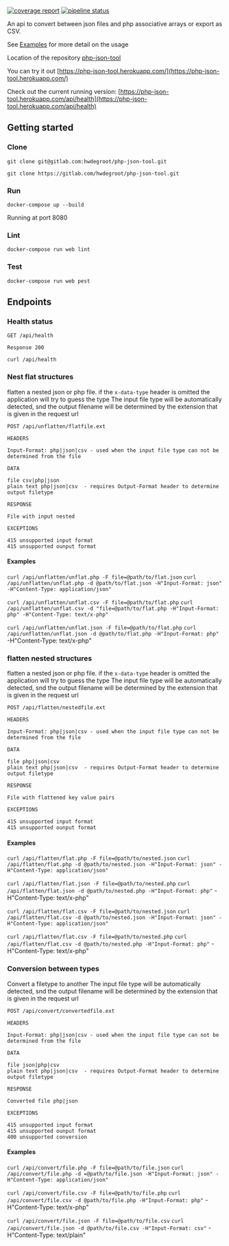 [![coverage report](https://gitlab.com/hwdegroot/php-json-tool/badges/main/coverage.svg)](https://gitlab.com/hwdegroot/php-json-tool/-/commits/main)
[![pipeline status](https://gitlab.com/hwdegroot/php-json-tool/badges/main/pipeline.svg)](https://gitlab.com/hwdegroot/php-json-tool/-/commits/main)

An api to convert between json files and php associative arrays or export as CSV.

See [Examples](#endpoints) for more detail on the usage

Location of the repository [php-json-tool](https://gitlab.com/hwdegroot/php-json-tool)

You can try it out [https://php-json-tool.herokuapp.com/](https://php-json-tool.herokuapp.com/)

Check out the current running version: [https://php-json-tool.herokuapp.com/api/health](https://php-json-tool.herokuapp.com/api/health)

## Getting started

### Clone

```
git clone git@gitlab.com:hwdegroot/php-json-tool.git

git clone https://gitlab.com/hwdegroot/php-json-tool.git
```

### Run

```
docker-compose up --build
```

Running at port 8080

### Lint

```
docker-compose run web lint
```

### Test

```
docker-compose run web pest
```

## Endpoints

### Health status

```
GET /api/health

Response 200
```
`curl /api/health`


### Nest flat structures

flatten a nested json or php file. if the `x-data-type` header is omitted the application will try to guess the type
The input file type will be automatically detected, snd the output filename will be determined by the extension that
is given in the request url



```
POST /api/unflatten/flatfile.ext

HEADERS

Input-Format: php|json|csv - used when the input file type can not be determined from the file

DATA

file csv|php|json
plain text php|json|csv  - requires Output-Format header to determine output filetype

RESPONSE

File with input nested

EXCEPTIONS

415 unsupported input format
415 unsupported ounput format
```

#### Examples

`curl /api/unflatten/unflat.php -F file=@path/to/flat.json`
`curl /api/unflatten/unflat.php -d @path/to/flat.json -H"Input-Format: json" -H"Content-Type: application/json"`

`curl /api/unflatten/unflat.csv -F file=@path/to/flat.php`
`curl /api/unflatten/unflat.csv -d "file=@path/to/flat.php -H"Input-Format: php" -H"Content-Type: text/x-php"`

`curl /api/unflatten/unflat.json -F file=@path/to/flat.php`
`curl /api/unflatten/unflat.json -d @path/to/flat.php -H"Input-Format: php"` -H"Content-Type: text/x-php"


### flatten nested structures

flatten a nested json or php file. if the `x-data-type` header is omitted the application will try to guess the type
The input file type will be automatically detected, snd the output filename will be determined by the extension that
is given in the request url

```
POST /api/flatten/nestedfile.ext

HEADERS

Input-Format: php|json|csv - used when the input file type can not be determined from the file

DATA

file php|json|csv
plain text php|json|csv  - requires Output-Format header to determine output filetype

RESPONSE

File with flattened key value pairs

EXCEPTIONS

415 unsupported input format
415 unsupported ounput format
```

#### Examples

`curl /api/flatten/flat.php -F file=@path/to/nested.json`
`curl /api/flatten/flat.php -d @path/to/nested.json -H"Input-Format: json" -H"Content-Type: application/json"`

`curl /api/flatten/flat.json -F file=@path/to/nested.php`
`curl /api/flatten/flat.json -d @path/to/nested.php -H"Input-Format: php"` -H"Content-Type: text/x-php"

`curl /api/flatten/flat.csv -F file=@path/to/nested.json`
`curl /api/flatten/flat.csv -d @path/to/nested.json -H"Input-Format: json" -H"Content-Type: application/json"`

`curl /api/flatten/flat.csv -F file=@path/to/nested.php`
`curl /api/flatten/flat.csv -d @path/to/nested.php -H"Input-Format: php"` -H"Content-Type: text/x-php"


### Conversion between types

Convert a filetype to another
The input file type will be automatically detected, snd the output filename will be determined by the extension that
is given in the request url

```
POST /api/convert/convertedfile.ext

HEADERS

Input-Format: php|json|csv - used when the input file type can not be determined from the file

DATA

file json|php|csv
plain text php|json|csv  - requires Output-Format header to determine output filetype

RESPONSE

Converted file php|json

EXCEPTIONS

415 unsupported input format
415 unsupported ounput format
400 unsupported conversion
```


#### Examples

`curl /api/convert/file.php -F file=@path/to/file.json`
`curl /api/convert/file.php -d =@path/to/file.json -H"Input-Format: json" -H"Content-Type: application/json"`

`curl /api/convert/file.csv -F file=@path/to/file.php`
`curl /api/convert/file.csv -d @path/to/file.php -H"Input-Format: php"` -H"Content-Type: text/x-php"

`curl /api/convert/file.json -F file=@path/to/file.csv`
`curl /api/convert/file.json -d @path/to/file.csv -H"Input-Format: csv"` -H"Content-Type: text/plain"

